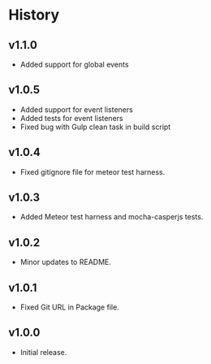 # History

## v1.1.0
* Added support for global events

## v1.0.5
* Added support for event listeners
* Added tests for event listeners
* Fixed bug with Gulp clean task in build script

## v1.0.4
* Fixed gitignore file for meteor test harness.

## v1.0.3
* Added Meteor test harness and mocha-casperjs tests.

## v1.0.2
* Minor updates to README.

## v1.0.1
* Fixed Git URL in Package file.

## v1.0.0
* Initial release.